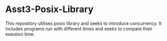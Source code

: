 # Asst3-Posix-Library
This repository utilises posix library and seeks to introduce concurrency. It includes programs run with different times and seeks to compare their exeution time.
